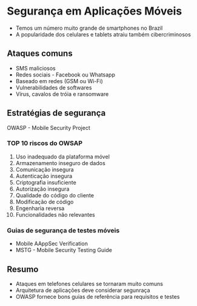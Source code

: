 # Segurança em Aplicações Móveis

- Temos um número muito grande de smartphones no Brazil
- A popularidade dos celulares e tablets atraiu também cibercriminosos 

## Ataques comuns

- SMS maliciosos
- Redes sociais - Facebook ou Whatsapp
- Baseado em redes (GSM ou Wi-Fi)
- Vulnerabilidades de softwares
- Vírus, cavalos de tróia e ransomware

## Estratégias de segurança

OWASP - Mobile Security Project

### TOP 10 riscos do OWSAP
1. Uso inadequado da plataforma móvel
2. Armazenamento inseguro de dados
3. Comunicação insegura
4. Autenticação insegura
5. Criptografia insuficiente
6. Autorização insegura
7. Qualidade do código do cliente
8. Modificação de código
9. Engenharia reversa
10. Funcionalidades não relevantes

### Guias de segurança de testes móveis

- Mobile AAppSec Verification
- MSTG - Mobile Security Testing Guide

## Resumo

- Ataques em telefones celulares se tornaram muito comuns
- Arquitetura de aplicações deve considerar segunraça
- OWASP fornece bons guias de referência para requisitos e testes
